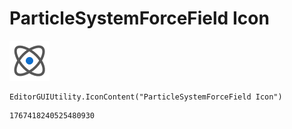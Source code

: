 # ParticleSystemForceField Icon
![](/img/ParticleSystemForceField%20Icon.png)

``` CSharp
EditorGUIUtility.IconContent("ParticleSystemForceField Icon")
```
```
1767418240525480930
```
